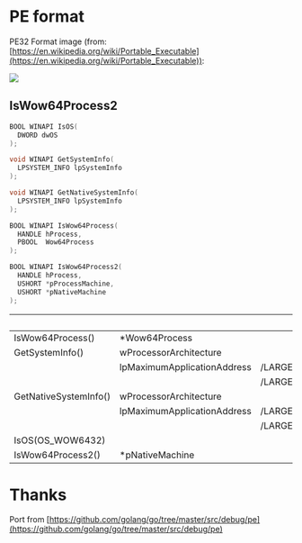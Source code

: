 # PE format

PE32 Format image (from: [https://en.wikipedia.org/wiki/Portable_Executable](https://en.wikipedia.org/wiki/Portable_Executable)):

![](./pe32.svg)


## IsWow64Process2

```c++
BOOL WINAPI IsOS(
  DWORD dwOS
);

void WINAPI GetSystemInfo(
  LPSYSTEM_INFO lpSystemInfo
);

void WINAPI GetNativeSystemInfo(
  LPSYSTEM_INFO lpSystemInfo
);

BOOL WINAPI IsWow64Process(
  HANDLE hProcess,
  PBOOL  Wow64Process
);

BOOL WINAPI IsWow64Process2(
  HANDLE hProcess,
  USHORT *pProcessMachine,
  USHORT *pNativeMachine
);
```

| | | |AMD64|x86|Arm64|
|---|---|---|---|---|---|
|IsWow64Process()|\*Wow64Process| |TRUE|0|0|
|GetSystemInfo()|wProcessorArchitecture| |PROCESSOR_ARCHITECTURE_**INTEL**|PROCESSOR_ARCHITECTURE_**INTEL**|PROCESSOR_ARCHITECTURE_**INTEL**|
| |lpMaximumApplicationAddress|/LARGEADDRESSAWARE:NO|0x**7**FFEFFFF|0x**7**FFEFFFF|0x**7**FFEFFFF|
| | |/LARGEADDRESSAWARE|0x**F**FFEFFFF|0x**B**FFEFFFF|0x**F**FFEFFFF|
|GetNativeSystemInfo()|wProcessorArchitecture| |PROCESSOR_ARCHITECTURE_**AMD64**|PROCESSOR_ARCHITECTURE_**INTEL**|PROCESSOR_ARCHITECTURE_**INTEL**|
| |lpMaximumApplicationAddress|/LARGEADDRESSAWARE:NO|0x**F**FFEFFFF|0x**7**FFEFFFF|0x**7**FFEFFFF|
| | |/LARGEADDRESSAWARE|0x**F**FFEFFFF|0x**B**FFEFFFF|0x**F**FFEFFFF|
|IsOS(OS_WOW6432)| | |TRUE|0|TRUE|
|IsWow64Process2()|*pNativeMachine| |IMAGE_FILE_MACHINE_**AMD64**|IMAGE_FILE_MACHINE_**I386**|IMAGE_FILE_MACHINE_**ARM64**|

# Thanks

Port from [https://github.com/golang/go/tree/master/src/debug/pe](https://github.com/golang/go/tree/master/src/debug/pe)